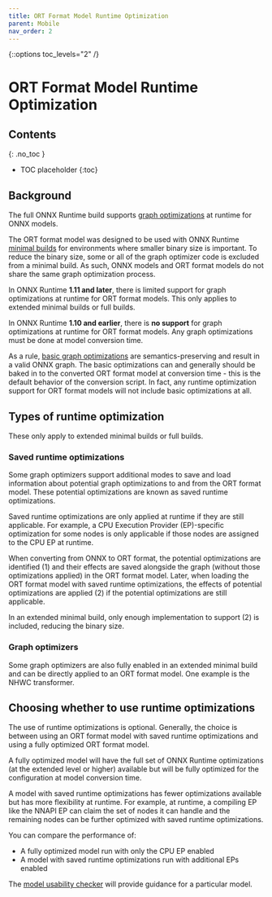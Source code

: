```yaml
---
title: ORT Format Model Runtime Optimization
parent: Mobile
nav_order: 2
---
```

{::options toc_levels="2" /}

# ORT Format Model Runtime Optimization

## Contents
{: .no_toc }

* TOC placeholder
{:toc}

## Background

The full ONNX Runtime build supports [graph optimizations](../performance/graph-optimizations.md) at runtime for ONNX models.

The ORT format model was designed to be used with ONNX Runtime [minimal builds](../build/custom.md#minimal-build) for environments where smaller binary size is important. To reduce the binary size, some or all of the graph optimizer code is excluded from a minimal build. As such, ONNX models and ORT format models do not share the same graph optimization process.

In ONNX Runtime **1.11 and later**, there is limited support for graph optimizations at runtime for ORT format models. This only applies to extended minimal builds or full builds.

In ONNX Runtime **1.10 and earlier**, there is **no support** for graph optimizations at runtime for ORT format models. Any graph optimizations must be done at model conversion time.

As a rule, [basic graph optimizations](../performance/graph-optimizations.md#basic-graph-optimizations) are semantics-preserving and result in a valid ONNX graph. The basic optimizations can and generally should be baked in to the converted ORT format model at conversion time - this is the default behavior of the conversion script. In fact, any runtime optimization support for ORT format models will not include basic optimizations at all.

## Types of runtime optimization

These only apply to extended minimal builds or full builds.

### Saved runtime optimizations

Some graph optimizers support additional modes to save and load information about potential graph optimizations to and from the ORT format model. These potential optimizations are known as saved runtime optimizations.

Saved runtime optimizations are only applied at runtime if they are still applicable. For example, a CPU Execution Provider (EP)-specific optimization for some nodes is only applicable if those nodes are assigned to the CPU EP at runtime.

When converting from ONNX to ORT format, the potential optimizations are identified (1) and their effects are saved alongside the graph (without those optimizations applied) in the ORT format model. Later, when loading the ORT format model with saved runtime optimizations, the effects of potential optimizations are applied (2) if the potential optimizations are still applicable.

In an extended minimal build, only enough implementation to support (2) is included, reducing the binary size.

### Graph optimizers

Some graph optimizers are also fully enabled in an extended minimal build and can be directly applied to an ORT format model. One example is the NHWC transformer.

## Choosing whether to use runtime optimizations

The use of runtime optimizations is optional. Generally, the choice is between using an ORT format model with saved runtime optimizations and using a fully optimized ORT format model.

A fully optimized model will have the full set of ONNX Runtime optimizations (at the extended level or higher) available but will be fully optimized for the configuration at model conversion time.

A model with saved runtime optimizations has fewer optimizations available but has more flexibility at runtime. For example, at runtime, a compiling EP like the NNAPI EP can claim the set of nodes it can handle and the remaining nodes can be further optimized with saved runtime optimizations.

You can compare the performance of:
- A fully optimized model run with only the CPU EP enabled
- A model with saved runtime optimizations run with additional EPs enabled

The [model usability checker](./model-usability-checker.md) will provide guidance for a particular model.
